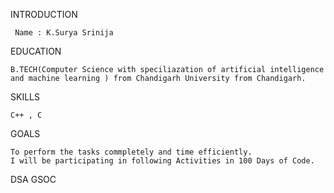 INTRODUCTION 

     Name : K.Surya Srinija
EDUCATION

    B.TECH(Computer Science with speciliazation of artificial intelligence and machine learning ) from Chandigarh University from Chandigarh.
SKILLS 

    C++ , C
GOALS

    To perform the tasks commpletely and time efficiently.
    I will be participating in following Activities in 100 Days of Code.


 DSA
 GSOC
